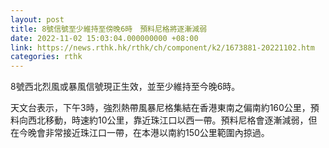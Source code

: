 ```yaml
---
layout: post
title: 8號信號至少維持至傍晚6時　預料尼格將逐漸減弱
date: 2022-11-02 15:03:04.000000000 +08:00
link: https://news.rthk.hk/rthk/ch/component/k2/1673881-20221102.htm
categories: rthk
---
```


8號西北烈風或暴風信號現正生效，並至少維持至今晚6時。

天文台表示，下午3時，強烈熱帶風暴尼格集結在香港東南之偏南約160公里，預料向西北移動，時速約10公里，靠近珠江口以西一帶。預料尼格會逐漸減弱，但在今晚會非常接近珠江口一帶，在本港以南約150公里範圍內掠過。
